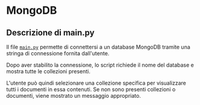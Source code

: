 # MongoDB

## Descrizione di main.py

Il file [`main.py`](./main.py) permette di connettersi a un database MongoDB tramite una stringa di connessione fornita dall'utente. 

Dopo aver stabilito la connessione, lo script richiede il nome del database e mostra tutte le collezioni presenti.

L'utente può quindi selezionare una collezione specifica per visualizzare tutti i documenti in essa contenuti. Se non sono presenti collezioni o documenti, viene mostrato un messaggio appropriato.
